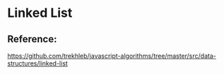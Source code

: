 # Linked List

## Reference:
https://github.com/trekhleb/javascript-algorithms/tree/master/src/data-structures/linked-list

